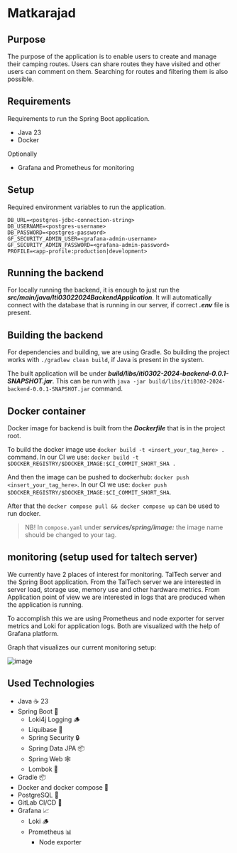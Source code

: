 # Matkarajad

## Purpose

The purpose of the application is to enable users to
create and manage their camping routes. Users can share
routes they have visited and other users can comment on them.
Searching for routes and filtering them is also possible.

## Requirements

Requirements to run the Spring Boot application.

- Java 23
- Docker

Optionally

- Grafana and Prometheus for monitoring

## Setup

Required environment variables to run the application.

```dotenv
DB_URL=<postgres-jdbc-connection-string>
DB_USERNAME=<postgres-username>
DB_PASSWORD=<postgres-password>
GF_SECURITY_ADMIN_USER=<grafana-admin-username>
GF_SECURITY_ADMIN_PASSWORD=<grafana-admin-password>
PROFILE=<app-profile:production|development>
```

## Running the backend

For locally running the backend, it is enough to just run the ***src/main/java/Iti03022024BackendApplication***.
It will automatically connect with the database that is running in our server, if correct ***.env*** file is present.

## Building the backend

For dependencies and building, we are using Gradle. So building the project works with `./gradlew clean build`, if Java
is present in the system.

The built application will be under ***build/libs/iti0302-2024-backend-0.0.1-SNAPSHOT.jar***.
This can be run with `java -jar build/libs/iti0302-2024-backend-0.0.1-SNAPSHOT.jar` command.

## Docker container

Docker image for backend is built from the ***Dockerfile*** that is in the project root.

To build the docker image use `docker build -t <insert_your_tag_here> .` command.
In our CI we use: `docker build -t $DOCKER_REGISTRY/$DOCKER_IMAGE:$CI_COMMIT_SHORT_SHA .`

And then the image can be pushed to dockerhub: `docker push <insert_your_tag_here>`.
In our CI we use: `docker push $DOCKER_REGISTRY/$DOCKER_IMAGE:$CI_COMMIT_SHORT_SHA`.

After that the `docker compose pull && docker compose up` can be used to run docker.

> NB! In `compose.yaml` under ***services/spring/image:*** the image name should be changed to your tag.

## monitoring (setup used for taltech server)

We currently have 2 places of interest for monitoring. TalTech server and the Spring Boot application. From the TalTech server we are interested in server load, storage use, memory use and other hardware metrics. From Application point of view we are interested in logs that are produced when the application is running. 

To accomplish this we are using Prometheus and node exporter for server metrics and Loki for application logs. Both are visualized with the help of Grafana platform. 

Graph that visualizes our current monitoring setup:

![image](https://github.com/user-attachments/assets/603e3053-73b3-47f5-b678-e263b782cf5d)


## Used Technologies

- Java ☕ 23
- Spring Boot 👢
    - Loki4j Logging 🪵
    - Liquibase 🧊
    - Spring Security 🔒
    - Spring Data JPA 📦
    - Spring Web 🕸️
    - Lombok 🦙
- Gradle 📦
- Docker and docker compose 🐳
- PostgreSQL 🐘
- GitLab CI/CD 🚀
- Grafana 📈
    - Loki 🪵
    - Prometheus 📊
        - Node exporter


